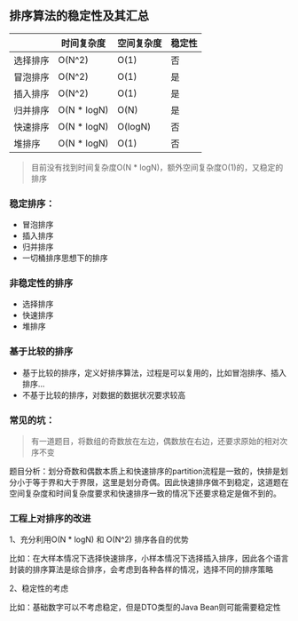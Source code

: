 ## 排序算法的稳定性及其汇总

|          | 时间复杂度  | 空间复杂度 | 稳定性 |
| -------- | ----------- | ---------- | ------ |
| 选择排序 | O(N^2)      | O(1)       | 否     |
| 冒泡排序 | O(N^2)      | O(1)       | 是     |
| 插入排序 | O(N^2)      | O(1)       | 是     |
| 归并排序 | O(N * logN) | O(N)       | 是     |
| 快速排序 | O(N * logN) | O(logN)    | 否     |
| 堆排序   | O(N * logN) | O(1)       | 否     |
> 目前没有找到时间复杂度O(N * logN)，额外空间复杂度O(1)的，又稳定的排序
### 稳定排序：
- 冒泡排序
- 插入排序
- 归并排序
- 一切桶排序思想下的排序

### 非稳定性的排序
- 选择排序
- 快速排序
- 堆排序

### 基于比较的排序
* 基于比较的排序，定义好排序算法，过程是可以复用的，比如冒泡排序、插入排序...
* 不基于比较的排序，对数据的数据状况要求较高
### 常见的坑：
> 有一道题目，将数组的奇数放在左边，偶数放在右边，还要求原始的相对次序不变

题目分析：划分奇数和偶数本质上和快速排序的partition流程是一致的，快排是划分小于等于界和大于界限，这里是划分奇偶。因此快速排序做不到稳定，这道题在空间复杂度和时间复杂度要求和快速排序一致的情况下还要求稳定是做不到的。

### 工程上对排序的改进
1、充分利用O(N * logN) 和 O(N^2)  排序各自的优势

比如：在大样本情况下选择快速排序，小样本情况下选择插入排序，因此各个语言封装的排序算法是综合排序，会考虑到各种各样的情况，选择不同的排序策略 

2、稳定性的考虑

比如：基础数字可以不考虑稳定，但是DTO类型的Java Bean则可能需要稳定性